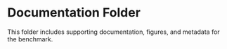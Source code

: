 # Documentation Folder

This folder includes supporting documentation, figures, and metadata for the benchmark.
